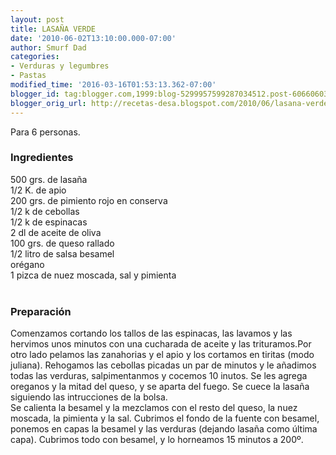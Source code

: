 ```yaml
---
layout: post
title: LASAÑA VERDE
date: '2010-06-02T13:10:00.000-07:00'
author: Smurf Dad
categories:
- Verduras y legumbres
- Pastas
modified_time: '2016-03-16T01:53:13.362-07:00'
blogger_id: tag:blogger.com,1999:blog-5299957599287034512.post-6066060340734032675
blogger_orig_url: http://recetas-desa.blogspot.com/2010/06/lasana-verde.html
---
```


Para 6 personas.<br /><h3>Ingredientes</h3>500 grs. de lasaña<br />1/2 K. de apio<br />200 grs. de pimiento rojo en conserva<br />1/2 k de cebollas<br />1/2 k de espinacas<br />2 dl de aceite de oliva<br />100 grs. de queso rallado<br />1/2 litro de salsa besamel<br />orégano<br />1 pizca de nuez moscada, sal y pimienta<br /><br /><h3>Preparación</h3>Comenzamos cortando los tallos de las espinacas, las lavamos y las hervimos unos minutos con una cucharada de aceite y las trituramos.Por otro lado pelamos las zanahorias y el apio y los cortamos en tiritas (modo juliana). Rehogamos las cebollas picadas un par de minutos y le añadimos todas las verduras, salpimentanmos y cocemos 10 inutos. Se les agrega oreganos y la mitad del queso, y se aparta del fuego. Se cuece la lasaña siguiendo las intrucciones de la bolsa.<br />Se calienta la besamel y la mezclamos con el resto del queso, la nuez moscada, la pimienta y la sal. Cubrimos el fondo de la fuente con besamel, ponemos en capas la besamel y las verduras (dejando lasaña como última capa). Cubrimos todo con besamel, y lo horneamos 15 minutos a 200º.